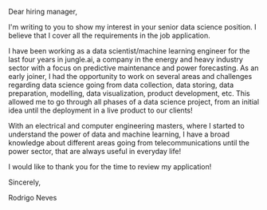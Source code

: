 Dear hiring manager,

I'm writing to you to show my interest in your senior data science position. I believe that I cover all the requirements in the job application.

I have been working as a data scientist/machine learning engineer for the last four years in jungle.ai, a company in the energy and heavy industry sector with a focus on predictive maintenance and power forecasting. As an early joiner, I had the opportunity to work on several areas and challenges regarding data science going from data collection, data storing, data preparation, modelling, data visualization, product development, etc. This allowed me to go through all phases of a data science project, from an initial idea until the deployment in a live product to our clients!

With an electrical and computer engineering masters, where I started to understand the power of data and machine learning, I have a broad knowledge about different areas going from telecommunications until the power sector, that are always useful in everyday life!

I would like to thank you for the time to review my application!

Sincerely,

Rodrigo Neves
